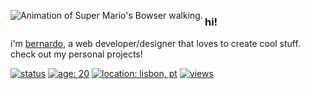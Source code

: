 [<img src="https://bernzrdo.wtf/img/bowser.gif" align="left" alt="Animation of Super Mario's Bowser walking.">](https://bernzrdo.wtf/)

 ### hi!

i'm [bernardo](https://bernzrdo.wtf/), a web developer/designer that loves to create cool stuff. check out my personal projects!

[![status](https://api.statusbadges.me/badge/status/412393476378853376?simple=true)](https://bernzrdo.wtf/)
[![age: 20](https://img.shields.io/badge/age-20-313131)](https://bernzrdo.wtf/)
[![location: lisbon, pt](https://img.shields.io/badge/location-lisbon,%20pt-313131)](https://bernzrdo.wtf/)
[![views](https://komarev.com/ghpvc/?username=bernzrdo&style=flat&color=313131&label=views)](https://bernzrdo.wtf/)
